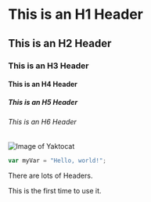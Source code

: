 # This is an H1 Header

## This is an H2 Header

### This is an H3 Header

#### This is an H4 Header

##### This is an H5 Header

###### This is an H6 Header

![Image of Yaktocat](https://octodex.github.com/images/yaktocat.png)









``` javascript
var myVar = "Hello, world!";
```

There are lots of Headers.



















This is the first time to use it.
